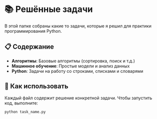 # 📚 Решённые задачи

В этой папке собраны какие то задачи, которые я решил для практики программирования Python.

## 📋 Содержание
- **Алгоритмы**: Базовые алгоритмы (сортировка, поиск и т.д.)
- **Машинное обучение**: Простые модели и анализ данных
- **Python**: Задачи на работу со строками, списками и словарями

## 🚀 Как использовать
Каждый файл содержит решение конкретной задачи. Чтобы запустить код, выполните:
```bash
python task_name.py

